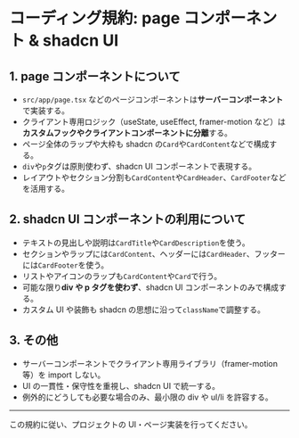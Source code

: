 # コーディング規約: page コンポーネント & shadcn UI

## 1. page コンポーネントについて

- `src/app/page.tsx` などのページコンポーネントは**サーバーコンポーネント**で実装する。
- クライアント専用ロジック（useState, useEffect, framer-motion など）は**カスタムフックやクライアントコンポーネントに分離**する。
- ページ全体のラップや大枠も shadcn の`Card`や`CardContent`などで構成する。
- `div`や`p`タグは原則使わず、shadcn UI コンポーネントで表現する。
- レイアウトやセクション分割も`CardContent`や`CardHeader`、`CardFooter`などを活用する。

## 2. shadcn UI コンポーネントの利用について

- テキストの見出しや説明は`CardTitle`や`CardDescription`を使う。
- セクションやラップには`CardContent`、ヘッダーには`CardHeader`、フッターには`CardFooter`を使う。
- リストやアイコンのラップも`CardContent`や`Card`で行う。
- 可能な限り**div や p タグを使わず**、shadcn UI コンポーネントのみで構成する。
- カスタム UI や装飾も shadcn の思想に沿って`className`で調整する。

## 3. その他

- サーバーコンポーネントでクライアント専用ライブラリ（framer-motion 等）を import しない。
- UI の一貫性・保守性を重視し、shadcn UI で統一する。
- 例外的にどうしても必要な場合のみ、最小限の div や ul/li を許容する。

---

この規約に従い、プロジェクトの UI・ページ実装を行ってください。
